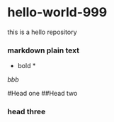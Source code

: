 # hello-world-999
this is a hello repository 

### markdown plain text 

* bold *

*bbb*

#Head one
##Head two
### head three



